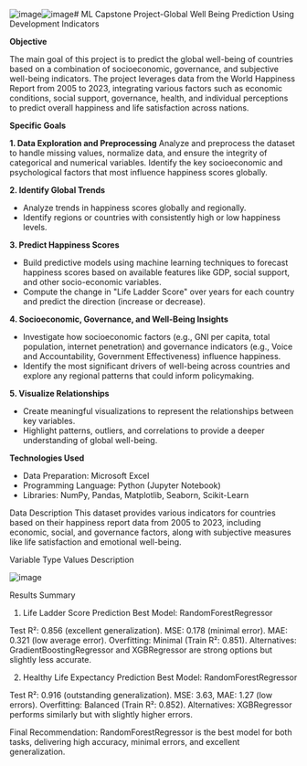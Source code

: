 ![image](https://github.com/user-attachments/assets/5b7e8751-d7e0-4d0f-b4b1-cc1a8fe8d3d7)![image](https://github.com/user-attachments/assets/8ce2c2ca-f946-4578-b31c-95c5e392b0f2)# ML Capstone Project-Global Well Being Prediction Using Development Indicators

**Objective**

The main goal of this project is to predict the global well-being of countries based on a combination of socioeconomic, governance, and subjective well-being indicators. The project leverages data from the World Happiness Report from 2005 to 2023, integrating various factors such as economic conditions, social support, governance, health, and individual perceptions to predict overall happiness and life satisfaction across nations.

**Specific Goals**

**1. Data Exploration and Preprocessing**
Analyze and preprocess the dataset to handle missing values, normalize data, and ensure the integrity of categorical and numerical variables.
Identify the key socioeconomic and psychological factors that most influence happiness scores globally.

**2. Identify Global Trends**
* Analyze trends in happiness scores globally and regionally.
* Identify regions or countries with consistently high or low happiness levels.

**3. Predict Happiness Scores**
* Build predictive models using machine learning techniques to forecast happiness scores based on available features like GDP, social support, and other socio-economic variables.
* Compute the change in "Life Ladder Score" over years for each country and predict the direction (increase or decrease).

**4. Socioeconomic, Governance, and Well-Being Insights**
* Investigate how socioeconomic factors (e.g., GNI per capita, total population, internet penetration) and governance indicators (e.g., Voice and Accountability, Government Effectiveness) influence happiness.
* Identify the most significant drivers of well-being across countries and explore any regional patterns that could inform policymaking.

**5. Visualize Relationships**
* Create meaningful visualizations to represent the relationships between key variables.
* Highlight patterns, outliers, and correlations to provide a deeper understanding of global well-being.

**Technologies Used**

* Data Preparation: Microsoft Excel
* Programming Language: Python (Jupyter Notebook)
* Libraries: NumPy, Pandas, Matplotlib, Seaborn, Scikit-Learn


Data Description
This dataset provides various indicators for countries based on their happiness report data from 2005 to 2023, including economic, social, and governance factors, along with subjective measures like life satisfaction and emotional well-being.

Variable	Type	Values	Description

![image](https://github.com/user-attachments/assets/c720ba7d-d83c-4470-a2d1-f57de1294b94)



Results Summary
1. Life Ladder Score Prediction
Best Model: RandomForestRegressor

Test R²: 0.856 (excellent generalization).
MSE: 0.178 (minimal error).
MAE: 0.321 (low average error).
Overfitting: Minimal (Train R²: 0.851).
Alternatives: GradientBoostingRegressor and XGBRegressor are strong options but slightly less accurate.

2. Healthy Life Expectancy Prediction
Best Model: RandomForestRegressor

Test R²: 0.916 (outstanding generalization).
MSE: 3.63, MAE: 1.27 (low errors).
Overfitting: Balanced (Train R²: 0.852).
Alternatives: XGBRegressor performs similarly but with slightly higher errors.

Final Recommendation:
RandomForestRegressor is the best model for both tasks, delivering high accuracy, minimal errors, and excellent generalization.

